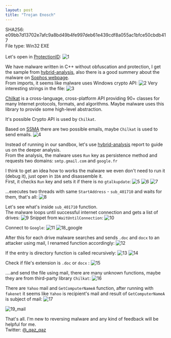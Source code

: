 ```yaml
---
layout: post
title: "Trojan Enosch"
---
```


SHA256: e09bb7d13702e7afc9a8bd49b4fe997deb61e439cdf8a055ac1bfce50cbdb417
<br>
File type: Win32 EXE
<br>
<br>
Let's open in [ProtectionID](https://pid.gamecopyworld.com/):
![1](https://user-images.githubusercontent.com/16405698/27454990-ea0f47c2-57ac-11e7-9ef7-c9e82d8d0747.PNG)

We have malware written in C++ without obfuscation and protection, 
I get the sample from [hybrid-analysis](https://www.hybrid-analysis.com/sample/e09bb7d13702e7afc9a8bd49b4fe997deb61e439cdf8a055ac1bfce50cbdb417), 
also there is a good summery about the malware on [Sophos webpage](https://www.sophos.com/en-us/threat-center/threat-analyses/viruses-and-spyware/Troj~Enosch-A/detailed-analysis.aspx).
<br>
From imports, it seems like malware uses Windows crypto API:
![2](https://user-images.githubusercontent.com/16405698/27455024-0475dcca-57ad-11e7-9ee2-b94f0f340d88.PNG)
Very interesting strings in the file:
![3](https://user-images.githubusercontent.com/16405698/27455026-04769746-57ad-11e7-9713-97fd04f29065.PNG)

[Chilkat](https://chilkatsoft.com/) is a cross-language, cross-platform API providing 90+ classes for many Internet protocols, formats, and algorithms.
Maybe malware uses this library to provide some high-level abstraction.

It's possible Crypto API is used by `Chilkat`.
<br>
 
Based on [SSMA](https://github.com/secrary/SSMA) there are two possible emails, maybe `Chilkat` is used to send emails.
![4](https://user-images.githubusercontent.com/16405698/27455025-0476045c-57ad-11e7-85b1-edc1ca784ea2.PNG)

Instead of running in our sandbox, let's use [hybrid-analysis](https://www.hybrid-analysis.com/sample/e09bb7d13702e7afc9a8bd49b4fe997deb61e439cdf8a055ac1bfce50cbdb417) 
report to guide us on the deeper analysis.<br>
From the analysis, the malware uses `Run` key as persistence method and requests two domains: `smtp.gmail.com` and `google.fr`
<br>
 
I think to get an idea how to works the malware we even don't need to run it (debug it), just open in `IDA` and disassemble it.
<br>
First, it checks `Run` key and sets it if there is no `gtalkupdate`:
![5](https://user-images.githubusercontent.com/16405698/27455028-04777e86-57ad-11e7-8d21-5bf4fbe42e24.PNG)
![6](https://user-images.githubusercontent.com/16405698/27455029-047a0962-57ad-11e7-8659-58716c8561b9.PNG)
![7](https://user-images.githubusercontent.com/16405698/27455027-04778b92-57ad-11e7-9f9f-4418ae6a4050.PNG)

...executes two threads with same `StartAddress` - `sub_401710` and waits for them, that's all:
![8](https://user-images.githubusercontent.com/16405698/27455030-0491ce4e-57ad-11e7-9a9c-1976e4e50c27.PNG)

Let's see what's inside  `sub_401710` function.<br>
The malware loops until successful internet connection and gets a list of drives:
![9](https://user-images.githubusercontent.com/16405698/27455033-0494973c-57ad-11e7-8a1b-53ea68f4b990.PNG)
Snippet from `WaitUntilConnection`:
![10](https://user-images.githubusercontent.com/16405698/27455031-049325c8-57ad-11e7-95bd-5a1a05dd2945.PNG)

Connect to `Google`:
![11](https://user-images.githubusercontent.com/16405698/27455032-0494112c-57ad-11e7-8ab2-6b82a0630442.PNG)
![18_google](https://user-images.githubusercontent.com/16405698/27456572-a3104a32-57b2-11e7-8dd7-ac99c58ca22a.PNG)

After this for each drive malware searches and sends `.doc` and `docx` to an attacker using mail, I renamed function accordingly:
![12](https://user-images.githubusercontent.com/16405698/27455034-0495d12e-57ad-11e7-9ad5-6cbd2d3a6231.PNG)

If the entry is directory function is called recursively:
![13](https://user-images.githubusercontent.com/16405698/27455035-04969fdc-57ad-11e7-8f2c-8a21ff19d6f3.PNG)
![14](https://user-images.githubusercontent.com/16405698/27455036-04ade930-57ad-11e7-9e7c-e5ec2f12c45f.PNG)

Check if file's extension is `.doc` or `docx` :
![15](https://user-images.githubusercontent.com/16405698/27455037-04ae57f8-57ad-11e7-8769-5e97a69a7c44.PNG)

....and send the file using mail, there are many unknown functions, maybe they are from third-party library `Chilkat`:
![16](https://user-images.githubusercontent.com/16405698/27455038-04b1c38e-57ad-11e7-8b16-c42fa8808ba0.PNG)

There are `Yahoo` mail and `GetComputerNameA` function, after running with `fakenet` it seems like `Yahoo` is recipient's mail and result of `GetComputerNameA` is subject of mail:
![17](https://user-images.githubusercontent.com/16405698/27455039-04b4c228-57ad-11e7-841a-1e34506bb8f3.PNG)

![19_mail](https://user-images.githubusercontent.com/16405698/27455041-04b82f4e-57ad-11e7-9d55-81963e4badf8.PNG)

That's all. I'm new to reversing malware and any kind of feedback will be helpful for me.
<br>
Twitter: [@_qaz_qaz](https://twitter.com/_qaz_qaz)